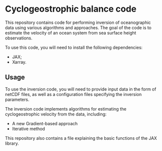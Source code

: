 # Cyclogeostrophic balance code

This repository contains code for performing inversion of oceanographic data using various algorithms and approaches. The goal of the code is to estimate the velocity of an ocean system from sea surface height observations.

To use this code, you will need to install the following dependencies:

* JAX;
* Xarray.

## Usage

To use the inversion code, you will need to provide input data in the form of netCDF files, as well as a configuration files specifying the inversion parameters.

The inversion code implements algorithms for estimating the cyclogeostrophic velocity from the data, including:

* A new Gradient-based approach
* Iterative method

This repository also contains a file explaining the basic functions of the JAX library.